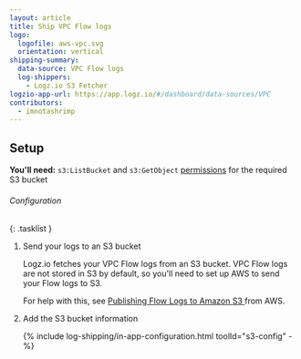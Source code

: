```yaml
---
layout: article
title: Ship VPC Flow logs
logo:
  logofile: aws-vpc.svg
  orientation: vertical
shipping-summary:
  data-source: VPC Flow logs
  log-shippers:
    - Logz.io S3 Fetcher
logzio-app-url: https://app.logz.io/#/dashboard/data-sources/VPC
contributors:
  - imnotashrimp
---
```


## Setup

**You'll need:** `s3:ListBucket` and `s3:GetObject` [permissions](https://support.logz.io/hc/en-us/articles/209486129-Troubleshooting-AWS-IAM-Configuration-for-retrieving-logs-from-a-S3-Bucket) for the required S3 bucket

###### Configuration

{: .tasklist }
1. <span class="firstline">Send your logs to an S3 bucket</span>

    Logz.io fetches your VPC Flow logs from an S3 bucket.
    VPC Flow logs are not stored in S3 by default, so you'll need to set up AWS to send your Flow logs to S3.

    For help with this, see [Publishing Flow Logs to Amazon S3
](https://docs.aws.amazon.com/vpc/latest/userguide/flow-logs-s3.html) from AWS.

2. <span class="firstline">Add the S3 bucket information</span>

    <!-- logzio:s3-config -->

    {% include log-shipping/in-app-configuration.html toolId="s3-config" -%}
